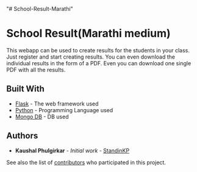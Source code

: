 "# School-Result-Marathi"

# School Result(Marathi medium)

This webapp can be used to create results for the students in your class. Just register and start creating results. You can even download the individual results in the form of a PDF. Even you can download one single PDF with all the results.

## Built With

- [Flask](https://flask.palletsprojects.com/en/1.1.x/) - The web framework used
- [Python](https://www.python.org/) - Programming Language used
- [Mongo DB](https://mongodb.com) - DB used

## Authors

- **Kaushal Phulgirkar** - _Initial work_ - [StandinKP](https://github.com/StandinKP)

See also the list of [contributors](https://github.com/StandinKP/School-Result-Marathi/contributors) who participated in this project.
